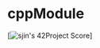 # cppModule


[![sjin's 42Project Score](https://badge42.herokuapp.com/api/project/sjin/CPPModule)]
